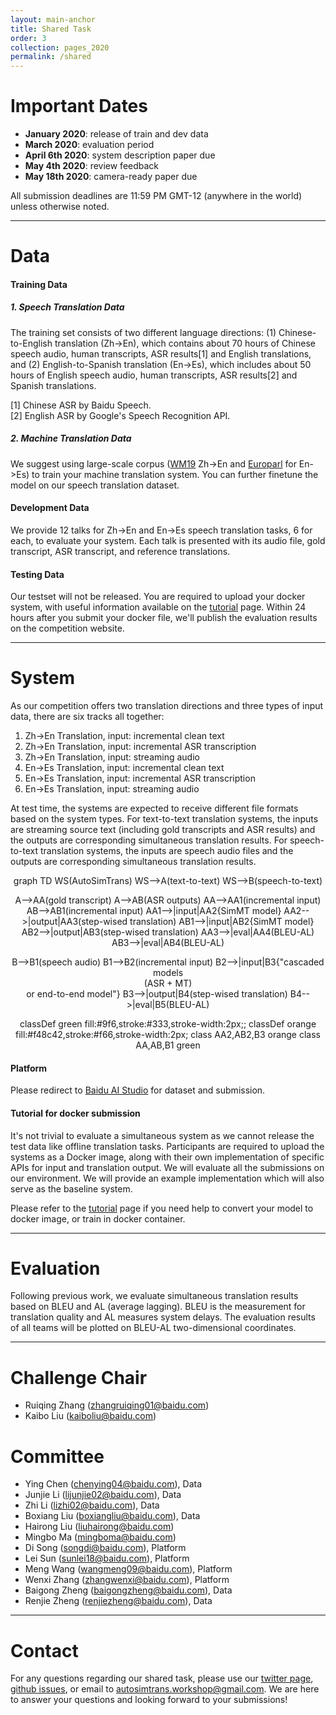 ```yaml
---
layout: main-anchor
title: Shared Task
order: 3
collection: pages_2020
permalink: /shared
---
```




# Important Dates
- **January 2020**: release of train and dev data
- **March 2020**: evaluation period
- **April 6th 2020**: system description paper due
- **May 4th 2020**: review feedback
- **May 18th 2020**: camera-ready paper due

All submission deadlines are 11:59 PM GMT-12 (anywhere in the world) unless otherwise noted.

---

# Data
#### Training Data
##### 1. Speech Translation Data
The training set consists of two different language directions: (1) Chinese-to-English translation (Zh->En), which contains about 70 hours of Chinese speech audio, human transcripts, ASR results[1] and English translations, and (2) English-to-Spanish translation (En->Es), which includes about 50 hours of English speech audio, human transcripts, ASR results[2] and Spanish translations. 

[1] Chinese ASR by Baidu Speech.  
[2] English ASR  by Google's Speech Recognition API.

##### 2. Machine Translation Data
We suggest using large-scale corpus ([WM19](http://www.statmt.org/wmt19/translation-task.html) Zh->En and [Europarl](http://www.statmt.org/europarl) for En->Es) to train your machine translation system. You can further finetune the model on our speech translation dataset.

#### Development Data 
We provide 12 talks for Zh->En and En->Es speech translation tasks, 6 for each, to evaluate your system. Each talk is presented with its audio file, gold transcript, ASR transcript, and reference translations. 

#### Testing Data
Our testset will not be released. You are required to upload your docker system, with useful information available on the [tutorial](https://autosimtrans.github.io/tutorial) page. Within 24 hours after you submit your docker file, we'll publish the evaluation results on the competition website.

---

# System
As our competition offers two translation directions and three types of input data, there are six tracks all together:

1. Zh->En Translation, input: incremental clean text
2. Zh->En Translation, input: incremental ASR transcription
3. Zh->En Translation, input: streaming audio
4. En->Es Translation, input: incremental clean text
5. En->Es Translation, input: incremental ASR transcription
6. En->Es Translation, input: streaming audio

At test time, the systems are expected to receive different file formats based on the system types. For text-to-text translation systems, the inputs are streaming source text (including gold transcripts and ASR results) and the outputs are corresponding simultaneous translation results. For speech-to-text translation systems, the inputs are speech audio files and the outputs are corresponding simultaneous translation results.

<script src="https://cdnjs.cloudflare.com/ajax/libs/mermaid/8.0.0/mermaid.min.js"></script>
<script>
mermaid.initialize({startOnLoad:true});
</script>

<div class='mermaid' align="center"> 
graph TD
WS(AutoSimTrans)
WS-->A(text-to-text)
WS-->B(speech-to-text)

A-->AA(gold transcript)
A-->AB(ASR outputs)
AA-->AA1(incremental input)
AB-->AB1(incremental input)
AA1-->|input|AA2{SimMT model}
AA2-->|output|AA3(step-wised translation)
AB1-->|input|AB2{SimMT model}
AB2-->|output|AB3(step-wised translation)
AA3-->|eval|AA4(BLEU-AL)
AB3-->|eval|AB4(BLEU-AL)

B-->B1(speech audio)
B1-->B2(incremental input)
B2-->|input|B3{"cascaded models<br>(ASR + MT)<br>or end-to-end model"}
B3-->|output|B4(step-wised translation)
B4-->|eval|B5(BLEU-AL)

classDef green fill:#9f6,stroke:#333,stroke-width:2px;;
classDef orange fill:#f48c42,stroke:#f66,stroke-width:2px;
class AA2,AB2,B3 orange
class AA,AB,B1 green
</div>

#### Platform

Please redirect to [Baidu AI Studio](https://aistudio.baidu.com/aistudio/competition/detail/18?lang=en) for dataset and submission.

#### Tutorial for docker submission

It's not trivial to evaluate a simultaneous system as we cannot release the test data like offline translation tasks. Participants are required to upload the systems as a Docker image, along with their own implementation of specific APIs for input and translation output. We will evaluate all the submissions on our environment. We will provide an example implementation which will also serve as the baseline system.

Please refer to the [tutorial](https://autosimtrans.github.io/tutorial) page if you need help to convert your model to docker image, or train in docker container.

---

# Evaluation

Following previous work, we evaluate simultaneous translation results based on BLEU and AL (average lagging). BLEU is the measurement for translation quality and AL measures system delays. The evaluation results of all teams will be plotted on BLEU-AL two-dimensional coordinates. 


---

# Challenge Chair
- Ruiqing Zhang (zhangruiqing01@baidu.com)
- Kaibo Liu (kaiboliu@baidu.com)

# Committee
- Ying Chen (chenying04@baidu.com), Data
- Junjie Li (lijunjie02@baidu.com), Data
- Zhi Li (lizhi02@baidu.com), Data
- Boxiang Liu (boxiangliu@baidu.com), Data
- Hairong Liu (liuhairong@baidu.com)
- Mingbo Ma (mingboma@baidu.com)
- Di Song (songdi@baidu.com), Platform
- Lei Sun (sunlei18@baidu.com), Platform
- Meng Wang (wangmeng09@baidu.com), Platform
- Wenxi Zhang (zhangwenxi@baidu.com), Platform
- Baigong Zheng (baigongzheng@baidu.com), Data
- Renjie Zheng (renjiezheng@baidu.com), Data

---

# Contact
For any questions regarding our shared task, please use our [twitter page](https://twitter.com/autosimtrans), [github issues](https://github.com/autosimtrans/AutoSimTrans-Shared-Task-2020/issues), or email to [autosimtrans.workshop@gmail.com](autosimtrans.workshop@gmail.com). We are here to answer your questions and looking forward to your submissions!
